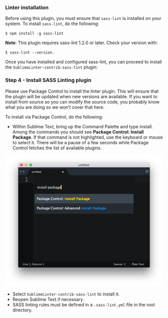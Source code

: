 ### Linter installation

Before using this plugin, you must ensure that `sass-lint` is installed on your system. To install `sass-lint`, do the following:

````
$ npm install -g sass-lint
````

**Note**: This plugin requires sass-lint 1.2.0 or later. Check your version with:
````
$ sass-lint --version.
````
Once you have installed and configured sass-lint, you can proceed to install the `SublimeLinter-contrib-sass-lint` plugin: 

### Step 4 - Install SASS Linting plugin

Please use Package Control to install the linter plugin. This will ensure that the plugin will be updated when new versions are available. If you want to install from source so you can modify the source code, you probably know what you are doing so we won’t cover that here.

To install via Package Control, do the following:

- Within Sublime Text, bring up the Command Palette and type install. Among the commands you should see **Package Control: Install Package**. If that command is not highlighted, use the keyboard or mouse to select it. There will be a pause of a few seconds while Package Control fetches the list of available plugins.

![](../img/package-control.png)

- Select `SublimeLinter-contrib-sass-lint` to install it.
- Reopen Sublime Text if necessary.
- SASS linting rules must be defined in a `.sass-lint.yml` file in the root directory.
